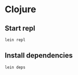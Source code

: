 <!-- -*- coding: utf-8; -*- -->

Clojure
=======

Start repl
----------

    lein repl

Install dependencies
--------------------

    lein deps

